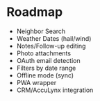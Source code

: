 # Roadmap
- Neighbor Search
- Weather Dates (hail/wind)
- Notes/Follow-up editing
- Photo attachments
- OAuth email detection
- Filters by date range
- Offline mode (sync)
- PWA wrapper
- CRM/AccuLynx integration
